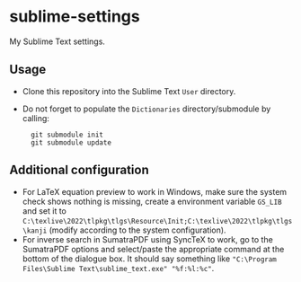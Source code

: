 # sublime-settings
My Sublime Text settings.

## Usage
* Clone this repository into the Sublime Text `User` directory.
* Do not forget to populate the `Dictionaries` directory/submodule by calling:

        git submodule init
        git submodule update


## Additional configuration
* For LaTeX equation preview to work in Windows, make sure the system check shows nothing is missing, create a environment variable `GS_LIB` and set it to `C:\texlive\2022\tlpkg\tlgs\Resource\Init;C:\texlive\2022\tlpkg\tlgs\kanji` (modify according to the system configuration).
* For inverse search in SumatraPDF using SyncTeX to work, go to the SumatraPDF options and select/paste the appropriate command at the bottom of the dialogue box. It should say something like `"C:\Program Files\Sublime Text\sublime_text.exe" "%f:%l:%c"`.

